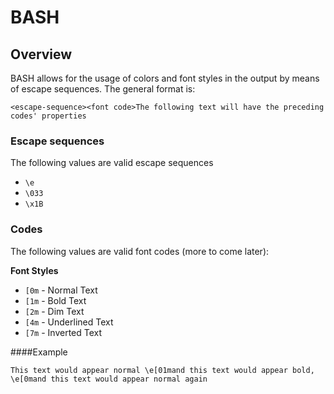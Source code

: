 # BASH

## Overview
BASH allows for the usage of colors and font styles in the output by means of escape sequences.  The general format is:
```
<escape-sequence><font code>The following text will have the preceding codes' properties
```
### Escape sequences
The following values are valid escape sequences

- ```\e``` 
- ```\033``` 
- ```\x1B``` 


### Codes
The following values are valid font codes (more to come later):

**Font Styles**
- ```[0m``` - Normal Text
- ```[1m``` - Bold Text
- ```[2m``` - Dim Text
- ```[4m``` - Underlined Text
- ```[7m``` - Inverted Text

####Example
```
This text would appear normal \e[01mand this text would appear bold, \e[0mand this text would appear normal again
```
